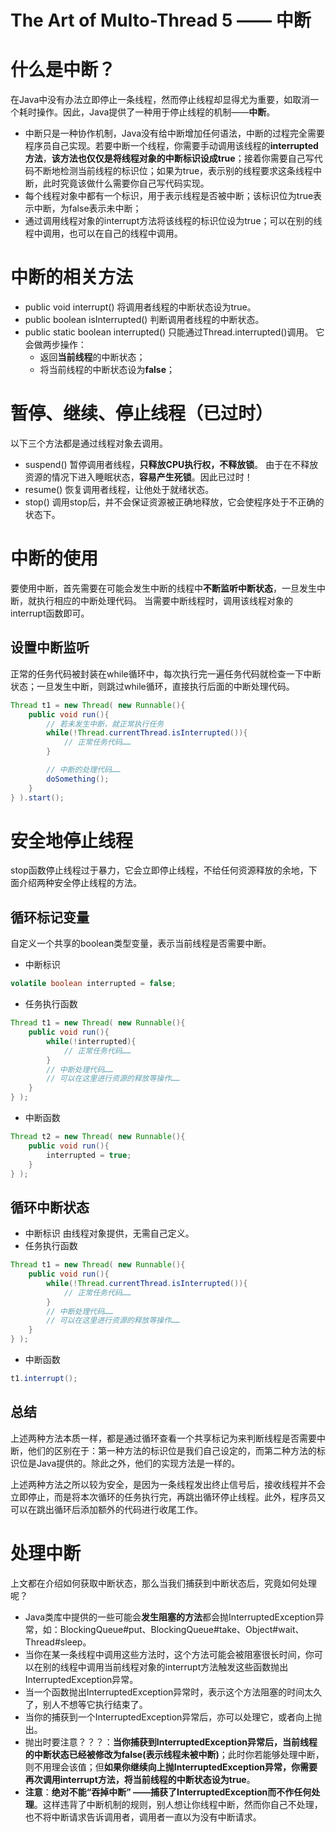 # The Art of Multo-Thread 5 —— 中断

# 什么是中断？

在Java中没有办法立即停止一条线程，然而停止线程却显得尤为重要，如取消一个耗时操作。因此，Java提供了一种用于停止线程的机制——**中断**。

- 中断只是一种协作机制，Java没有给中断增加任何语法，中断的过程完全需要程序员自己实现。若要中断一个线程，你需要手动调用该线程的**interrupted方法**，**该方法也仅仅是将线程对象的中断标识设成true**；接着你需要自己写代码不断地检测当前线程的标识位；如果为true，表示别的线程要求这条线程中断，此时究竟该做什么需要你自己写代码实现。
- 每个线程对象中都有一个标识，用于表示线程是否被中断；该标识位为true表示中断，为false表示未中断；
- 通过调用线程对象的interrupt方法将该线程的标识位设为true；可以在别的线程中调用，也可以在自己的线程中调用。





# 中断的相关方法

- public void interrupt() 
  将调用者线程的中断状态设为true。
- public boolean isInterrupted() 
  判断调用者线程的中断状态。
- public static boolean interrupted() 
  只能通过Thread.interrupted()调用。 
  它会做两步操作：
  + 返回**当前线程**的中断状态；
  + 将当前线程的中断状态设为**false**；





# 暂停、继续、停止线程（已过时）

以下三个方法都是通过线程对象去调用。

- suspend() 
  暂停调用者线程，**只释放CPU执行权，不释放锁**。 
  由于在不释放资源的情况下进入睡眠状态，**容易产生死锁**。因此已过时！
- resume() 
  恢复调用者线程，让他处于就绪状态。
- stop() 
  调用stop后，并不会保证资源被正确地释放，它会使程序处于不正确的状态下。





# 中断的使用

要使用中断，首先需要在可能会发生中断的线程中**不断监听中断状态**，一旦发生中断，就执行相应的中断处理代码。 
当需要中断线程时，调用该线程对象的interrupt函数即可。





## 设置中断监听

正常的任务代码被封装在while循环中，每次执行完一遍任务代码就检查一下中断状态；一旦发生中断，则跳过while循环，直接执行后面的中断处理代码。

```java
Thread t1 = new Thread( new Runnable(){
    public void run(){
        // 若未发生中断，就正常执行任务
        while(!Thread.currentThread.isInterrupted()){
            // 正常任务代码……
        }

        // 中断的处理代码……
        doSomething();
    }
} ).start();
```





# 安全地停止线程

stop函数停止线程过于暴力，它会立即停止线程，不给任何资源释放的余地，下面介绍两种安全停止线程的方法。





## 循环标记变量

自定义一个共享的boolean类型变量，表示当前线程是否需要中断。

- 中断标识

```java
volatile boolean interrupted = false;
```

- 任务执行函数

```java
Thread t1 = new Thread( new Runnable(){
    public void run(){
        while(!interrupted){
            // 正常任务代码……
        }
        // 中断处理代码……
        // 可以在这里进行资源的释放等操作……
    }
} );
```

- 中断函数

```java
Thread t2 = new Thread( new Runnable(){
    public void run(){
        interrupted = true;
    }
} );
```







## 循环中断状态

- 中断标识 
  由线程对象提供，无需自己定义。
- 任务执行函数

```java
Thread t1 = new Thread( new Runnable(){
    public void run(){
        while(!Thread.currentThread.isInterrupted()){
            // 正常任务代码……
        }
        // 中断处理代码……
        // 可以在这里进行资源的释放等操作……
    }
} );
```

- 中断函数

```java
t1.interrupt();
```



## 总结

上述两种方法本质一样，都是通过循环查看一个共享标记为来判断线程是否需要中断，他们的区别在于：第一种方法的标识位是我们自己设定的，而第二种方法的标识位是Java提供的。除此之外，他们的实现方法是一样的。

上述两种方法之所以较为安全，是因为一条线程发出终止信号后，接收线程并不会立即停止，而是将本次循环的任务执行完，再跳出循环停止线程。此外，程序员又可以在跳出循环后添加额外的代码进行收尾工作。



# 处理中断

上文都在介绍如何获取中断状态，那么当我们捕获到中断状态后，究竟如何处理呢？

- Java类库中提供的一些可能会**发生阻塞的方法**都会抛InterruptedException异常，如：BlockingQueue#put、BlockingQueue#take、Object#wait、Thread#sleep。
- 当你在某一条线程中调用这些方法时，这个方法可能会被阻塞很长时间，你可以在别的线程中调用当前线程对象的interrupt方法触发这些函数抛出InterruptedException异常。
- 当一个函数抛出InterruptedException异常时，表示这个方法阻塞的时间太久了，别人不想等它执行结束了。
- 当你的捕获到一个InterruptedException异常后，亦可以处理它，或者向上抛出。
- 抛出时要注意？？？：**当你捕获到InterruptedException异常后，当前线程的中断状态已经被修改为false(表示线程未被中断)**；此时你若能够处理中断，则不用理会该值；但**如果你继续向上抛InterruptedException异常，你需要再次调用interrupt方法，将当前线程的中断状态设为true**。
- **注意**：**绝对不能“吞掉中断” ——捕获了InterruptedException而不作任何处理**。这样违背了中断机制的规则，别人想让你线程中断，然而你自己不处理，也不将中断请求告诉调用者，调用者一直以为没有中断请求。





























































































































































